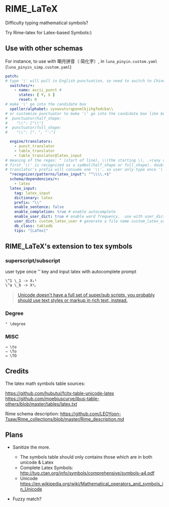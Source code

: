 # RIME_LaTeX

Difficulty typing mathematical symbols?

Try Rime-latex for Latex-based Symbols:)


## Use with other schemas

For instance, to use with 朙月拼音（·简化字）, in `luna_pinyin.custom.yaml` (`luna_pinyin_simp.custom.yaml`)

```yaml
patch:
# type '\' will pull in English punctuation, so need to switch to Chinese punctuation
  switches/+:
    - name: ascii_punct # 
      states: [ ¥, $ ]
      reset: 0
# make '\' go into the candidate box
  speller/alphabet: zyxwvutsrqponmlkjihgfedcba\\
# or customize punctuator to make '\' go into the candidate box like below(please uncomment yourself)
#  punctuator/half_shape:
#    "\\": ["\\"]
#  punctuator/full_shape:
#    "\\": ["、", "＼"]

  engine/translators:
    - punct_translator
    - table_translator
    - table_translator@latex_input
# meaning of the regex: ^ (start of line), \\(the starting \), .+(any char 1 or more time), $(end)
# first '\\' is recognized as a symbol(half_shape or full_shape). double '\\' make it to be recognized as a pattern
# translator's prefix will consume one '\\'. so user only type once '\' key
  "recognizer/patterns/latex_input": "^\\\\.+$"
  schema/dependencies/+:
    - latex
  latex_input:
    tag: latex_input
    dictionary: latex
    prefix: "\\"
    enable_sentence: false
    enable_completion: true # enable autocomplete
    enable_user_dict: true # enable word frequency,  use with user_dict
    user_dict: custom_latex_user # generate a file name custom_latex_user.txt
    db_class: tabledb
    tips: "[LaTex]"
```

## RIME_LaTeX's extension to tex symbols

### superscript/subscript
user type once '\' key and input latex with autocomplete prompt
```
\^1 \_1 -> X₁¹
\^a \_b -> Xᵃᵦ
```

> [Unicode doesn't have a full set of super/sub scripts, you probably should use text styles or markup in rich text, instead.](https://www.unicode.org/faq/ligature_digraph.html#Pf8)

### Degree
```
° \degree 
```
### MISC
```
→ \to
⇒ \To
⇛ \TO
```


## Credits

The latex math symbols table sources:

https://github.com/hubutui/fcitx-table-unicode-latex
https://github.com/moebiuscurve/ibus-table-others/blob/master/tables/latex.txt

Rime schema description:
https://github.com/LEOYoon-Tsaw/Rime_collections/blob/master/Rime_description.md

## Plans

+ Sanitize the more.
  + The symbols table should only contains those which are in both unicode & Latex
  + Complete Latex Symbols: <http://tug.ctan.org/info/symbols/comprehensive/symbols-a4.pdf>
  + Unicode <https://en.wikipedia.org/wiki/Mathematical_operators_and_symbols_in_Unicode>

+ Fuzzy match?
